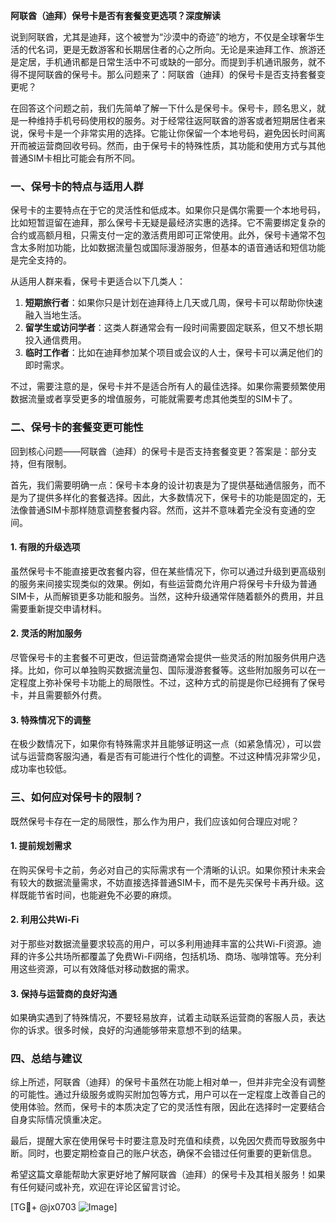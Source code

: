**阿联酋（迪拜）保号卡是否有套餐变更选项？深度解读**

说到阿联酋，尤其是迪拜，这个被誉为“沙漠中的奇迹”的地方，不仅是全球奢华生活的代名词，更是无数游客和长期居住者的心之所向。无论是来迪拜工作、旅游还是定居，手机通讯都是日常生活中不可或缺的一部分。而提到手机通讯服务，就不得不提阿联酋的保号卡。那么问题来了：阿联酋（迪拜）的保号卡是否支持套餐变更呢？

在回答这个问题之前，我们先简单了解一下什么是保号卡。保号卡，顾名思义，就是一种维持手机号码使用权的服务。对于经常往返阿联酋的游客或者短期居住者来说，保号卡是一个非常实用的选择。它能让你保留一个本地号码，避免因长时间离开而被运营商回收号码。然而，由于保号卡的特殊性质，其功能和使用方式与其他普通SIM卡相比可能会有所不同。

### 一、保号卡的特点与适用人群

保号卡的主要特点在于它的灵活性和低成本。如果你只是偶尔需要一个本地号码，比如短暂逗留在迪拜，那么保号卡无疑是最经济实惠的选择。它不需要绑定复杂的合约或高额月租，只需支付一定的激活费用即可正常使用。此外，保号卡通常不包含太多附加功能，比如数据流量包或国际漫游服务，但基本的语音通话和短信功能是完全支持的。

从适用人群来看，保号卡更适合以下几类人：
1. **短期旅行者**：如果你只是计划在迪拜待上几天或几周，保号卡可以帮助你快速融入当地生活。
2. **留学生或访问学者**：这类人群通常会有一段时间需要固定联系，但又不想长期投入通信费用。
3. **临时工作者**：比如在迪拜参加某个项目或会议的人士，保号卡可以满足他们的即时需求。

不过，需要注意的是，保号卡并不是适合所有人的最佳选择。如果你需要频繁使用数据流量或者享受更多的增值服务，可能就需要考虑其他类型的SIM卡了。

### 二、保号卡的套餐变更可能性

回到核心问题——阿联酋（迪拜）的保号卡是否支持套餐变更？答案是：部分支持，但有限制。

首先，我们需要明确一点：保号卡本身的设计初衷是为了提供基础通信服务，而不是为了提供多样化的套餐选择。因此，大多数情况下，保号卡的功能是固定的，无法像普通SIM卡那样随意调整套餐内容。然而，这并不意味着完全没有变通的空间。

#### 1. **有限的升级选项**
虽然保号卡不能直接更改套餐内容，但在某些情况下，你可以通过升级到更高级别的服务来间接实现类似的效果。例如，有些运营商允许用户将保号卡升级为普通SIM卡，从而解锁更多功能和服务。当然，这种升级通常伴随着额外的费用，并且需要重新提交申请材料。

#### 2. **灵活的附加服务**
尽管保号卡的主套餐不可更改，但运营商通常会提供一些灵活的附加服务供用户选择。比如，你可以单独购买数据流量包、国际漫游套餐等。这些附加服务可以在一定程度上弥补保号卡功能上的局限性。不过，这种方式的前提是你已经拥有了保号卡，并且需要额外付费。

#### 3. **特殊情况下的调整**
在极少数情况下，如果你有特殊需求并且能够证明这一点（如紧急情况），可以尝试与运营商客服沟通，看是否有可能进行个性化的调整。不过这种情况非常少见，成功率也较低。

### 三、如何应对保号卡的限制？

既然保号卡存在一定的局限性，那么作为用户，我们应该如何合理应对呢？

#### 1. **提前规划需求**
在购买保号卡之前，务必对自己的实际需求有一个清晰的认识。如果你预计未来会有较大的数据流量需求，不妨直接选择普通SIM卡，而不是先买保号卡再升级。这样既能节省时间，也能避免不必要的麻烦。

#### 2. **利用公共Wi-Fi**
对于那些对数据流量要求较高的用户，可以多利用迪拜丰富的公共Wi-Fi资源。迪拜的许多公共场所都覆盖了免费Wi-Fi网络，包括机场、商场、咖啡馆等。充分利用这些资源，可以有效降低对移动数据的需求。

#### 3. **保持与运营商的良好沟通**
如果确实遇到了特殊情况，不要轻易放弃，试着主动联系运营商的客服人员，表达你的诉求。很多时候，良好的沟通能够带来意想不到的结果。

### 四、总结与建议

综上所述，阿联酋（迪拜）的保号卡虽然在功能上相对单一，但并非完全没有调整的可能性。通过升级服务或购买附加包等方式，用户可以在一定程度上改善自己的使用体验。然而，保号卡的本质决定了它的灵活性有限，因此在选择时一定要结合自身实际情况慎重决定。

最后，提醒大家在使用保号卡时要注意及时充值和续费，以免因欠费而导致服务中断。同时，也要定期检查自己的账户状态，确保不会错过任何重要的更新信息。

希望这篇文章能帮助大家更好地了解阿联酋（迪拜）的保号卡及其相关服务！如果有任何疑问或补充，欢迎在评论区留言讨论。

[TG💪+ @jx0703 ![Image](https://github.com/user-attachments/assets/dbca1d08-cadb-493c-b0ec-ad6f7a83f270)]